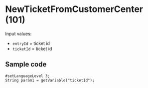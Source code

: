 # NewTicketFromCustomerCenter (101)

Input values:

* `entryId` = ticket id
* `ticketId` = ticket id

## Sample code

```crmscript
#setLanguageLevel 3;
String param1 = getVariable("ticketId");
```
